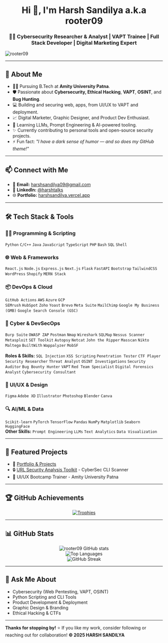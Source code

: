 <h1 align="center">Hi 👋, I'm Harsh Sandilya a.k.a rooter09</h1>
<h3 align="center"> 🕵️‍♂️ Cybersecurity Researcher & Analyst | VAPT Trainee | Full Stack Developer | Digital Marketing Expert </h3>

<p align="left">
  <img src="https://komarev.com/ghpvc/?username=rooter09&label=Profile%20views&color=0e75b6&style=flat" alt="rooter09" />
</p>

---

## 🧠 About Me

- 👨‍🎓 Pursuing B.Tech at **Amity University Patna**.
- 🛡️ Passionate about **Cybersecurity, Ethical Hacking**, **VAPT**, **OSINT**, and **Bug Hunting**.
- 💻 Building and securing web, apps, from UI/UX to VAPT and deployment.
- 📈 Digital Marketer, Graphic Designer, and Product Dev Enthusiast.
- 🧠 Learning LLMs, Prompt Engineering & AI-powered tooling.
- ✨ Currently contributing to personal tools and open-source security projects.
- ⚡ Fun fact: _"I have a dark sense of humor — and so does my GitHub theme!"_

---

## 📫 Connect with Me

- 📧 **Email:** harshsandilya09@gmail.com  
- 💼 **LinkedIn:** [@harshtalks](https://linkedin.com/in/harshtalks)  
- 🌐 **Portfolio:** [harshsandilya.vercel.app](https://harshsandilya.vercel.app/)

---

## 🛠️ Tech Stack & Tools

### 🧑‍💻 Programming & Scripting
`Python` `C/C++` `Java` `JavaScript` `TypeScript` `PHP` `Bash` `SQL` `Shell`

### 🌐 Web & Frameworks
`React.js` `Node.js` `Express.js` `Next.js` `Flask` `FastAPI` `Bootstrap` `TailwindCSS`  
`WordPress` `Shopify` `MERN Stack`

### 📦 DevOps & Cloud
`GitHub Actions` `AWS` `Azure` `GCP`  
`SEMrush` `HubSpot` `Zoho` `Yoast` `Brevo` `Meta Suite` `MailChimp` `Google My Business (GMB)` `Google Search Console (GSC)`

### 🧪 Cyber & DevSecOps
`Burp Suite` `OWASP ZAP` `Postman` `Nmap` `Wireshark` `SQLMap` `Nessus Scanner` `Metasploit` `SET Toolkit` `Autopsy` `Netcat` `John the Ripper` `Masscan` `Nikto` `Maltego` `BuiltWith` `Wappalyzer` `MobSF`  
<br>**Roles & Skills:** `SQL Injection` `XSS Scripting` `Penetration Tester` `CTF Player` `Security Researcher` `Threat Analyst` `OSINT Investigations` `Security Auditor` `Bug Bounty Hunter` `VAPT` `Red Team Specialist` `Digital Forensics Analyst` `Cybersecurity Consultant`

### 🎨 UI/UX & Design
`Figma` `Adobe XD` `Illustrator` `Photoshop` `Blender` `Canva`

### 🔍 AI/ML & Data
`Scikit-learn` `PyTorch` `TensorFlow` `Pandas` `NumPy` `Matplotlib` `Seaborn` `HuggingFace`  
**Other Skills:** `Prompt Engineering` `LLMs` `Text Analytics` `Data Visualization`

---

## 🚀 Featured Projects

- 🔗 [Portfolio & Projects](https://harsh.nexxigital.com/)
- 🔒 [URL Security Analysis Toolkit](https://github.com/rooter09/UrlScanToolKit) - CyberSec CLI Scanner
- 🎨 UI/UX Bootcamp Trainer - Amity University Patna

---

## 🏆 GitHub Achievements

<p align="center">
  <a href="https://github.com/ryo-ma/github-profile-trophy">
    <img src="https://github-profile-trophy.vercel.app/?username=rooter09&theme=darkhub&no-frame=true&no-bg=true" alt="Trophies" />
  </a>
</p>

---

## 📊 GitHub Stats

<p align="center">
  <img src="https://github-readme-stats.vercel.app/api?username=rooter09&show_icons=true&theme=radical" alt="rooter09 GitHub stats" />
  <br />
  <img src="https://github-readme-stats.vercel.app/api/top-langs/?username=rooter09&layout=compact&theme=radical" alt="Top Languages" />
  <br />
  <img src="https://streak-stats.demolab.com?user=rooter09&theme=radical&hide_border=false" alt="GitHub Streak" />
</p>

---

## 💬 Ask Me About

- Cybersecurity (Web Pentesting, VAPT, OSINT)
- Python Scripting and CLI Tools
- Product Development & Deployment
- Graphic Design & Branding
- Ethical Hacking & CTFs

---

**Thanks for stopping by!** ⭐ If you like my work, consider following or reaching out for collaboration!
**© 2025 HARSH SANDILYA**

